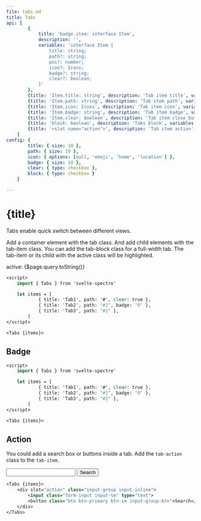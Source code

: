 ```yaml
---
file: tabs.md
title: Tabs
api: [
        {
            title: 'badge.item: interface Item', 
            description: '', 
            variables: 'interface Item {
                title: string;
                path?: string;
                pos?: number;
                icon?: Icons;
                badge?: string;
                clear?: boolean;
            }'
        },
        {title: 'Item.title: string', description: 'Tab item title', variables: 'any string'},
        {title: 'Item.path: string', description: 'Tab item path', variables: 'URI string'},
        {title: 'Item.icon: Icons', description: 'Tab item icon', variables: 'icons'},
        {title: 'Item.badge: string', description: 'Tab item badge', variables: 'any string'},
        {title: 'Item.clear: boolean', description: 'Tab item close button', variables: 'true | false'},
        {title: 'block: boolean', description: 'Tabs block', variables: 'true | false'},
        {title: '<slot name="action">', description: 'Tab item action', variables: 'true | false'},
    ]
config: {
        title: { size: 10 },
        path: { size: 10 },
        icon: { options: [null, 'emoji', 'home', 'location'] },
        badge: { size: 10 },
        clear: { type: checkbox },
        block: { type: checkbox }
    }

---
```


<script>
    import { page } from '$app/stores';
    import { base } from '$app/paths';
    import { Col, Grid, Tabs } from '$lib'
    import Knobs from '../_knobs.svelte'

    let items = [
            { title: 'Tab1', path: '?tab=1', clear: true },
            { title: 'Tab2', path: '?tab=2' },
            { title: 'Tab3', path: '?tab=3' },
        ],
        items2 = [
            { title: 'Tab4', path: '?tab=4', clear: true },
            { title: 'Tab5', path: '?tab=5', badge: '0' },
            { title: 'Tab6', path: '?tab=6' },
        ],
        state = {
            title: 'Tab1',
            path: '?tab=1',
            pos: 0,
            icon: 'emoji',
            badge: '0',
            clear: true,
            block: false
        }, active

    $: items[0] = state

    // $: console.log($page.query.toString(), $page.query.get('tab'))
</script>

# {title}

Tabs enable quick switch between different views.

Add a container element with the tab class. And add child elements with the
tab-item class. You can add the tab-block class for a full-width tab. The
tab-item or its child with the active class will be highlighted.

<p>
    <Grid>
        <Col>
            <Tabs active={$page.query.toString()} {items} block={state.block}/>
            active: {$page.query.toString()}
        </Col>
        <Col>
            <Tabs items={items2}/>
        </Col>
    </Grid>
</p>

<p>
    <Knobs bind:state={state} {config}/>
</p>

```sv
<script>
    import { Tabs } from 'svelte-spectre'

    let items = [
            { title: 'Tab1', path: '#', clear: true },
            { title: 'Tab2', path: '#1', badge: '0' },
            { title: 'Tab3', path: '#2' },
        ]
</script>

<Tabs {items}>
```

## Badge

<p>
    <Grid>
        <Col>
            <Tabs items={items2}/>
        </Col>
        <Col>
            <Tabs items={items2}/>
        </Col>
    </Grid>
</p>

```sv
<script>
    import { Tabs } from 'svelte-spectre'

    let items = [
            { title: 'Tab1', path: '#', clear: true },
            { title: 'Tab2', path: '#1', badge: '0' },
            { title: 'Tab3', path: '#2' },
        ]
</script>

<Tabs {items}>
```

## Action

You could add a search box or buttons inside a tab. Add the `tab-action` class
to the `tab-item`.

<p>
    <Tabs items={items2}>
        <div slot="action" class="input-group input-inline">
            <input class="form-input input-sm" type="text">
            <button class="btn btn-primary btn-sm input-group-btn">Search</button>
        </div>
    </Tabs>
</p>

```sv
<Tabs {items}>
    <div slot="action" class="input-group input-inline">
        <input class="form-input input-sm" type="text">
        <button class="btn btn-primary btn-sm input-group-btn">Search</button>
    </div>
</Tabs>
```
